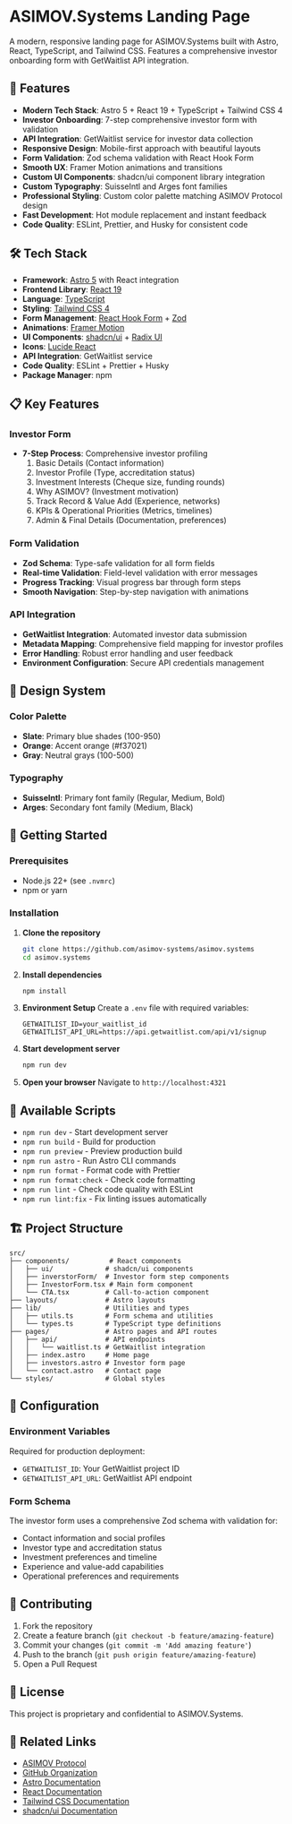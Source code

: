 # ASIMOV.Systems Landing Page

A modern, responsive landing page for ASIMOV.Systems built with Astro, React, TypeScript, and Tailwind CSS. Features a comprehensive investor onboarding form with GetWaitlist API integration.

## 🚀 Features

- **Modern Tech Stack**: Astro 5 + React 19 + TypeScript + Tailwind CSS 4
- **Investor Onboarding**: 7-step comprehensive investor form with validation
- **API Integration**: GetWaitlist service for investor data collection
- **Responsive Design**: Mobile-first approach with beautiful layouts
- **Form Validation**: Zod schema validation with React Hook Form
- **Smooth UX**: Framer Motion animations and transitions
- **Custom UI Components**: shadcn/ui component library integration
- **Custom Typography**: SuisseIntl and Arges font families
- **Professional Styling**: Custom color palette matching ASIMOV Protocol design
- **Fast Development**: Hot module replacement and instant feedback
- **Code Quality**: ESLint, Prettier, and Husky for consistent code

## 🛠️ Tech Stack

- **Framework**: [Astro 5](https://astro.build/) with React integration
- **Frontend Library**: [React 19](https://react.dev/)
- **Language**: [TypeScript](https://www.typescriptlang.org/)
- **Styling**: [Tailwind CSS 4](https://tailwindcss.com/)
- **Form Management**: [React Hook Form](https://react-hook-form.com/) + [Zod](https://zod.dev/)
- **Animations**: [Framer Motion](https://www.framer.com/motion/)
- **UI Components**: [shadcn/ui](https://ui.shadcn.com/) + [Radix UI](https://www.radix-ui.com/)
- **Icons**: [Lucide React](https://lucide.dev/)
- **API Integration**: GetWaitlist service
- **Code Quality**: ESLint + Prettier + Husky
- **Package Manager**: npm

## 📋 Key Features

### Investor Form

- **7-Step Process**: Comprehensive investor profiling
  1. Basic Details (Contact information)
  2. Investor Profile (Type, accreditation status)
  3. Investment Interests (Cheque size, funding rounds)
  4. Why ASIMOV? (Investment motivation)
  5. Track Record & Value Add (Experience, networks)
  6. KPIs & Operational Priorities (Metrics, timelines)
  7. Admin & Final Details (Documentation, preferences)

### Form Validation

- **Zod Schema**: Type-safe validation for all form fields
- **Real-time Validation**: Field-level validation with error messages
- **Progress Tracking**: Visual progress bar through form steps
- **Smooth Navigation**: Step-by-step navigation with animations

### API Integration

- **GetWaitlist Integration**: Automated investor data submission
- **Metadata Mapping**: Comprehensive field mapping for investor profiles
- **Error Handling**: Robust error handling and user feedback
- **Environment Configuration**: Secure API credentials management

## 🎨 Design System

### Color Palette

- **Slate**: Primary blue shades (100-950)
- **Orange**: Accent orange (#f37021)
- **Gray**: Neutral grays (100-500)

### Typography

- **SuisseIntl**: Primary font family (Regular, Medium, Bold)
- **Arges**: Secondary font family (Medium, Black)

## 🚀 Getting Started

### Prerequisites

- Node.js 22+ (see `.nvmrc`)
- npm or yarn

### Installation

1. **Clone the repository**

   ```bash
   git clone https://github.com/asimov-systems/asimov.systems
   cd asimov.systems
   ```

2. **Install dependencies**

   ```bash
   npm install
   ```

3. **Environment Setup**
   Create a `.env` file with required variables:

   ```env
   GETWAITLIST_ID=your_waitlist_id
   GETWAITLIST_API_URL=https://api.getwaitlist.com/api/v1/signup
   ```

4. **Start development server**

   ```bash
   npm run dev
   ```

5. **Open your browser**
   Navigate to `http://localhost:4321`

## 📝 Available Scripts

- `npm run dev` - Start development server
- `npm run build` - Build for production
- `npm run preview` - Preview production build
- `npm run astro` - Run Astro CLI commands
- `npm run format` - Format code with Prettier
- `npm run format:check` - Check code formatting
- `npm run lint` - Check code quality with ESLint
- `npm run lint:fix` - Fix linting issues automatically

## 🏗️ Project Structure

```
src/
├── components/          # React components
│   ├── ui/             # shadcn/ui components
│   ├── inverstorForm/  # Investor form step components
│   ├── InvestorForm.tsx # Main form component
│   └── CTA.tsx         # Call-to-action component
├── layouts/            # Astro layouts
├── lib/                # Utilities and types
│   ├── utils.ts        # Form schema and utilities
│   └── types.ts        # TypeScript type definitions
├── pages/              # Astro pages and API routes
│   ├── api/            # API endpoints
│   │   └── waitlist.ts # GetWaitlist integration
│   ├── index.astro     # Home page
│   ├── investors.astro # Investor form page
│   └── contact.astro   # Contact page
└── styles/             # Global styles
```

## 🔧 Configuration

### Environment Variables

Required for production deployment:

- `GETWAITLIST_ID`: Your GetWaitlist project ID
- `GETWAITLIST_API_URL`: GetWaitlist API endpoint

### Form Schema

The investor form uses a comprehensive Zod schema with validation for:

- Contact information and social profiles
- Investor type and accreditation status
- Investment preferences and timeline
- Experience and value-add capabilities
- Operational preferences and requirements

## 🤝 Contributing

1. Fork the repository
2. Create a feature branch (`git checkout -b feature/amazing-feature`)
3. Commit your changes (`git commit -m 'Add amazing feature'`)
4. Push to the branch (`git push origin feature/amazing-feature`)
5. Open a Pull Request

## 📄 License

This project is proprietary and confidential to ASIMOV.Systems.

## 🔗 Related Links

- [ASIMOV Protocol](https://www.asimovprotocol.org)
- [GitHub Organization](https://github.com/asimov-platform)
- [Astro Documentation](https://docs.astro.build)
- [React Documentation](https://react.dev/learn)
- [Tailwind CSS Documentation](https://tailwindcss.com/docs)
- [shadcn/ui Documentation](https://ui.shadcn.com)
